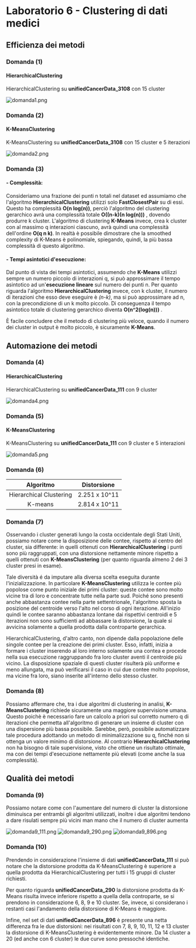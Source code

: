 # Laboratorio 6 - Clustering di dati medici

## Efficienza dei metodi
### Domanda (1)
#### HierarchicalClustering

HierarchicalClustering su **unifiedCancerData_3108** con 15 cluster

![domanda1.png](domanda1.png)

### Domanda (2)
#### K-MeansClustering

K-MeansClustering su **unifiedCancerData_3108** con 15 cluster e 5 iterazioni

![domanda2.png](domanda2.png)

### Domanda (3)
#### - Complessità:
Consideriamo una frazione dei punti n totali nel dataset ed assumiamo che l'algoritmo **HierarchicalClustering**
utilizzi solo **FastClosestPair** su di essi.
Questo ha complessità **O(n log(n))**, perciò l'algoritmo del clustering gerarchico avrà una complessità totale **O((n-k)(n log(n)))** , dovendo produrre k cluster.
L'algoritmo di clustering **K-Means** invece, crea k cluster con al massimo q interazioni ciascuno, avrà quindi una complessità dell'ordine **O(q n k)**. In realtà è possibile dimostrare che la smoothed complexity di K-Means è polinomiale, spiegando, quindi, la più bassa complessità di questo algoritmo.

#### - Tempi asintotici d'esecuzione:
Dal punto di vista dei tempi asintotici, assumendo che **K-Means** utilizzi sempre un numero piccolo di interazioni q, si può approssimare il tempo asintotico ad un'**esecuzione lineare** sul numero dei punti n. Per quanto riguarda l'algoritmo 
**HierarchicalClustering** invece, con k cluster, il numero di iterazioni che esso deve eseguire è _(n-k)_, ma si può approssimare ad n, con la precondizione di un k molto piccolo.
Di conseguenza il tempo asintotico totale di clustering gerarchico diventa **O(n^2(log(n)))** .

È facile concludere che il metodo di clustering più veloce, quando il numero dei cluster in output è molto piccolo, è sicuramente **K-Means**. 

## Automazione dei metodi
### Domanda (4)
#### HierarchicalClustering

HierarchicalClustering su **unifiedCancerData_111** con 9 cluster


![domanda4.png](domanda4.png)

### Domanda (5)
#### K-MeansClustering

K-MeansClustering su **unifiedCancerData_111** con 9 cluster e 5 interazioni

![domanda5.png](domanda5.png)

### Domanda (6)

| Algoritmo | Distorsione
|:---:|:---:|
| Hierarchical Clustering | 2.251 x 10^11 |
| K-means | 2.814 x 10^11|

### Domanda (7)

Osservando i cluster generati lungo la costa occidentale degli Stati Uniti, possiamo notare come la disposizione delle contee, rispetto al centro del cluster, sia differente: in quelli ottenuti con **HierarchicalClustering** i punti sono più raggruppati, con una distorsione nettamente minore rispetto a quelli ottenuti con **K-MeansClustering** (per quanto riguarda almeno 2 dei 3 cluster presi in esame). 

Tale diversità é da imputare alla diversa scelta eseguita durante l'inizializzazione. In particolare **K-MeansClustering** utilizza le contee più popolose come punto iniziale dei primi cluster: queste contee sono molto vicine tra di loro e concentrate tutte nella parte sud. Poiché sono presenti anche abbastanza contee nella parte settentrionale, l'algoritmo sposta la posizione del centroide verso l'alto nel corso di ogni iterazione. All'inizio quindi le contee saranno abbastanza lontane dai rispettivi centroidi e 5 iterazioni non sono sufficienti ad abbassare la distorsione, la quale si avvicina solamente a quella prodotta dalla controparte gerarchica.

HierarchicalClustering, d'altro canto, non dipende dalla popolazione delle singole contee per la creazione dei primi cluster. Esso, infatti, inizia a formare i cluster inserendo al loro interno solamente una contea e procede nella sua esecuzione raggruppando fra loro cluster aventi il centroide più vicino. La disposizione spaziale di questi cluster risulterà più uniforme e meno allungata, ma può verificarsi il caso in cui due contee molto popolose, ma vicine fra loro, siano inserite all'interno dello stesso cluster.

### Domanda (8)

Possiamo affermare che, tra i due algoritmi di clustering in analisi, **K-MeansClustering** richiede sicuramente una maggiore supervisione umana. Questo poichè è necessario fare un calcolo a priori sul corretto numero q di iterazioni che permetta all'algoritmo di generare un insieme di cluster con una dispersione più bassa possibile. Sarebbe, però, possibile automatizzare tale procedura adottando un metodo di minimalizzazione su q, finché non si ottenga un valore minimo di distorsione. Al contrario **HierarchicalClustering** non ha bisogno di tale supervisione, visto che ottiene un risultato ottimale, ma con dei tempi d'esecuzione nettamente più elevati (come anche la sua complessità).

## Qualità dei metodi
### Domanda (9)

Possiamo notare come con l'aumentare del numero di cluster la distorsione diminuisca per entrambi gli algoritmi utilizzati, inoltre i due algoritmi tendono a dare risulati sempre più vicini man mano che il numero di cluster aumenta

![domanda9_111.png](domanda9_111.png)
![domanda9_290.png](domanda9_290.png)
![domanda9_896.png](domanda9_896.png)

### Domanda (10)

Prendendo in considerazione l'insieme di dati **unifiedCancerData_111** si può notare che la distorsione prodotta da K-MeansClustering è superiore a quella prodotta da HierarchicalClustering per tutti i 15 gruppi di cluster richiesti.

Per quanto riguarda **unifiedCancerData_290** la distorsione prodotta da K-Means risulta invece inferiore rispetto a quella della controparte, se si prendono in considerazione 6, 8, 9 e 10 cluster. Se, invece, si considerano i restanti casi l'andamento della distorsione di K-Means è maggiore.

Infine, nel set di dati **unifiedCancerData_896** è presente una netta differenza fra le due distorsioni: nei risultati con 7, 8, 9, 10, 11, 12 e 13 cluster la distorsione di K-MeansClustering è evidentemente minore. Da 14 cluster a 20 (ed anche con 6 cluster) le due curve sono pressoché identiche.

